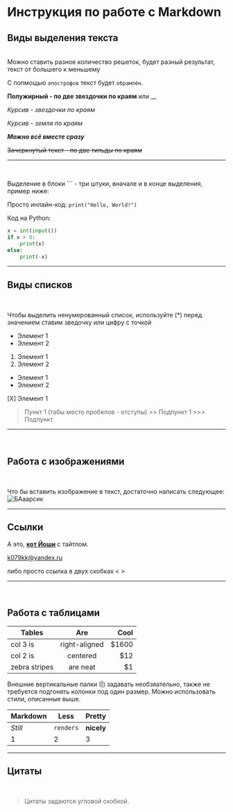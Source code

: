 # Инструкция по работе с Markdown

## Виды выделения текста
<br/>
Можно ставить разное количество решеток, будет разный результат, текст от большего к меньшему

С попмощью `апострофов` текст будет `обрамлён`.

**Полужирный - по две звездочки по краям** или __

*Курсив - звездочки по краям*

_Курсив - земля по краям_

**_Можно всё вместе сразу_**

~~Зачеркнутый текст - по две тильды по краям~~

---
<br/>

Выделение в блоки ``` - три штуки, вначале и в конце выделения, пример ниже:

Просто инлайн-код: `print("Hello, World!")`

Код на Python:

```python
x = int(input())
if x > 0:
    print(x)
else:
    print(-x)
```

---

## Виды списков
<br/>

Чтобы выделить ненумерованный список, используйте (*)
перед значением ставим зведочку или цифру с точкой

* Элемент 1
* Элемент 2

1. Элемент 1
2. Элемент 2

- Элемент 1
- Элемент 2

[X] Элемент 1

> Пункт 1 (табы место пробелов - отступы)
    >> Подпункт 1
        >>> Подпункт

---
<br/>

## Работа с изображениями

<br/>

Что бы вставить изображение в текст, достаточно написать следующее: ![БАаарсик](cat1.jpg "Барсик тобой не доволен")

---

## Ссылки

А это, [**кот Йоши**](https://disk.yandex.ru/i/biVE-gH-7ZHXHQ) с тайтлом.

<k079kk@yandex.ru>

либо просто ссылка в двух скобках < >

---
<br/>

## Работа с таблицами


| Tables        | Are           | Cool  |
| ------------- |:-------------:| -----:|
| col 3 is      | right-aligned | $1600 |
| col 2 is      | centered      |   $12 |
| zebra stripes | are neat      |    $1 |

Внешние вертикальные палки (|) задавать необзяательно, также не требуется подгонять колонки под один размер. Можно использовать стили, описанные выше.

Markdown | Less | Pretty
--- | --- | ---
*Still* | `renders` | **nicely**
1 | 2 | 3

---

## Цитаты
<br/>

> Цитаты задаются угловой скобкой.